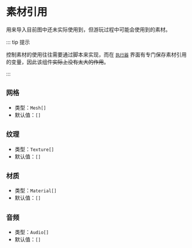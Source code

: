 # 素材引用

用来导入目前图中还未实际使用到，但游玩过程中可能会使用到的素材。

::: tip 提示

控制素材的使用往往需要通过脚本来实现，而在 [`执行器`](../item/executor#变量) 界面有专门保存素材引用的变量，因此该组件~~实际上没有太大的作用~~。

:::

## `网格`

- 类型：`Mesh[]`
- 默认值：`[]`

## `纹理`

- 类型：`Texture[]`
- 默认值：`[]`

## `材质`

- 类型：`Material[]`
- 默认值：`[]`

## `音频`

- 类型：`Audio[]`
- 默认值：`[]`
